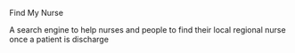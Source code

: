 Find My Nurse

A search engine to help nurses and people to find their local regional nurse once a patient is discharge
